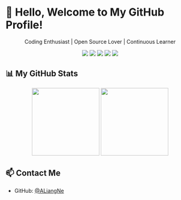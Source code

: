 # 👋 Hello, Welcome to My GitHub Profile!

<div align="center">
  
  <!-- ![Header](https://capsule-render.vercel.app/api?type=waving&color=gradient&height=200&section=header&text=ALiangNe&fontSize=70&animation=fadeIn)
   -->
  <p>Coding Enthusiast | Open Source Lover | Continuous Learner</p>
  
  <div>
    <img src="https://img.shields.io/badge/-JavaScript-F7DF1E?style=flat-square&logo=javascript&logoColor=black" />
    <img src="https://img.shields.io/badge/-TypeScript-3178C6?style=flat-square&logo=typescript&logoColor=white" />
    <img src="https://img.shields.io/badge/-React-61DAFB?style=flat-square&logo=react&logoColor=black" />
    <img src="https://img.shields.io/badge/-Node.js-339933?style=flat-square&logo=node.js&logoColor=white" />
    <img src="https://img.shields.io/badge/-Python-3776AB?style=flat-square&logo=python&logoColor=white" />
  </div>
</div>

## 📊 My GitHub Stats

<div align="center">
  <img height="180em" src="https://github-readme-stats.vercel.app/api?username=ALiangNe&show_icons=true&theme=buefy&include_all_commits=true&count_private=true" />
  <img height="180em" src="https://github-readme-stats.vercel.app/api/top-langs/?username=ALiangNe&layout=compact&langs_count=8&theme=buefy" />
</div>


## 📫 Contact Me

- GitHub: [@ALiangNe](https://github.com/ALiangNe)
<!-- You can add more contact methods here -->
